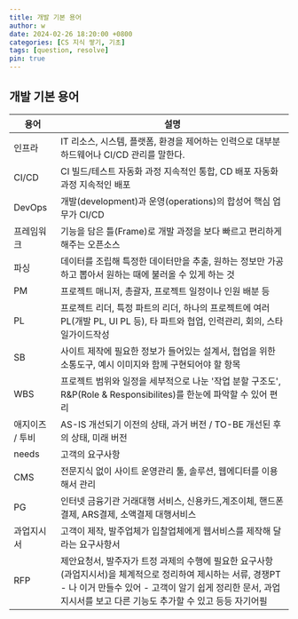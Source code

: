 ```yaml
---
title: 개발 기본 용어
author: w
date: 2024-02-26 18:20:00 +0800
categories: [CS 지식 쌓기, 기초]
tags: [question, resolve]
pin: true
---
```


## 개발 기본 용어

| 용어                   | 설명                                                                                   |
|----------------------|--------------------------------------------------------------------------------------|
| 인프라                 | IT 리소스, 시스템, 플랫폼, 환경을 제어하는 인력으로 대부분 하드웨어나 CI/CD 관리를 말한다. |
| CI/CD                | CI 빌드/테스트 자동화 과정 지속적인 통합, CD 배포 자동화 과정 지속적인 배포                   |
| DevOps               | 개발(development)과 운영(operations)의 합성어 핵심 업무가 CI/CD                              |
| 프레임워크             | 기능을 담은 틀(Frame)로 개발 과정을 보다 빠르고 편리하게 해주는 오픈소스                         |
| 파싱                   | 데이터를 조립해 특정한 데이터만을 추출, 원하는 정보만 가공하고 뽑아서 원하는 때에 불러올 수 있게 하는 것  |
| PM                   | 프로젝트 매니저, 총괄자, 프로젝트 일정이나 인원 배분 등                                      |
| PL                   | 프로젝트 리더, 특정 파트의 리더, 하나의 프로젝트에 여러 PL(개발 PL, UI PL 등), 타 파트와 협업, 인력관리, 회의, 스타일가이드작성 |
| SB                   | 사이트 제작에 필요한 정보가 들어있는 설계서, 협업을 위한 소통도구, 예시 이미지와 함께 구현되어야 할 항목  |
| WBS                  | 프로젝트 범위와 일정을 세부적으로 나눈 '작업 분할 구조도', R&P(Role & Responsibilites)를 한눈에 파악할 수 있어 편리 |
| 애지이즈 / 투비           | AS-IS 개선되기 이전의 상태, 과거 버전 / TO-BE 개선된 후의 상태, 미래 버전                      |
| needs                | 고객의 요구사항                                                                           |
| CMS                  | 전문지식 없이 사이트 운영관리 툴, 솔루션, 웹에디터를 이용해서 관리                             |
| PG                   | 인터넷 금융기관 거래대행 서비스, 신용카드,계조이체, 핸드폰 결제, ARS결제, 소액결제 대행서비스          |
| 과업지시서               | 고객이 제작, 발주업체가 입찰업체에게 웹서비스를 제작해 달라는 요구사항서                           |
| RFP                  | 제안요청서, 발주자가 트정 과제의 수행에 필요한 요구사항(과업지시서)을 체계적으로 정리하여 제시하는 서류, 경쟁PT - 나 이거 만들수 있어 - 고객이 알기 쉽게 정리한 문서, 과업지시서를 보고 다른 기능도 추가할 수 있고 등등 자기어필 |
